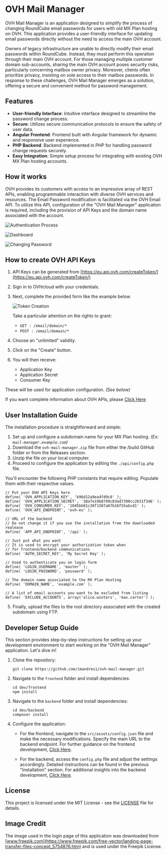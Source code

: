# OVH Mail Manager

OVH Mail Manager is an application designed to simplify the process of changing RoundCube email passwords for users with
old MX Plan hosting on OVH. This application provides a user-friendly interface for updating
email passwords directly without the need to access the main OVH account.

Owners of legacy infrastructure are unable to directly modify their email passwords within RoundCube. Instead, they must
perform this operation through their main OVH account. For those managing multiple customer domain sub-accounts,
sharing the main OVH account poses security risks, particularly concerning mailbox owner privacy. Moreover, clients
often prioritize privacy, insisting on sole access to their mailbox passwords. In response to these challenges, OVH Mail
Manager emerges as a solution, offering a secure and convenient method for password management.

## Features

- **User-friendly Interface**: Intuitive interface designed to streamline the password change process.
- **Secure**: Utilizes secure communication protocols to ensure the safety of user data.
- **Angular Frontend**: Frontend built with Angular framework for dynamic and responsive user experience.
- **PHP Backend**: Backend implemented in PHP for handling password change requests securely.
- **Easy Integration**: Simple setup process for integrating with existing OVH MX Plan hosting accounts.

## How it works

OVH provides its customers with access to an impressive array of REST APIs, enabling programmable interaction with
diverse OVH services and resources. The Email Password modification is facilitated via the OVH Email API. To utilize
this API, configuration of the "OVH Mail Manager" application is required, including the provision of API Keys and the
domain name associated with the account.

![Authentication Process](./docs/authentication.png)

![Dashboard](./docs/mailboxes_list.png)

![Changing Password](./docs/change_password.png)

## How to create OVH API Keys

1. API Keys can be generated from [https://eu.api.ovh.com/createToken/](https://eu.api.ovh.com/createToken/)
2. Sign in to OVHcloud with your credentials.
3. Next, complete the provided form like the example below.

   ![Token Creation](./docs/create_token.png)

   Take a particular attention on the rights to grant:
    - `GET : /email/domain/*`
    - `POST : /email/domain/*`

4. Choose an "unlimited" validity.
5. Click on the "Create" button.
6. You will then receive:
    - Application Key
    - Application Secret
    - Consumer Key

These will be used for application configuration. *(See below)*

If you want complete information about OVH APIs,
please [Click Here](https://help.ovhcloud.com/csm/en-gb-api-getting-started-ovhcloud-api?id=kb_article_view&sysparm_article=KB0042784)

## User Installation Guide

The installation procedure is straightforward and simple:

1. Set up and configure a subdomain name for your MX Plan hosting.
   *(Ex: `mail-manager.example.com`)*
2. Download the `ovh-mail-manager.zip` file from either the /build GitHub folder or from the Releases section.
3. Unzip the file on your local computer.
4. Proceed to configure the application by editing the `./api/config.php` file.

You'll encounter the following PHP constants that require editing. Populate them with their respective values.

```
// Put your OVH API Keys here
define( 'OVH_APPLICATION_KEY', 'b96d12a9ea4fd9c8' );
define( 'OVH_APPLICATION_SECRET', '38afe19b8799c83ed7390cc2631f346' );
define( 'OVH_CONSUMER_KEY', '1045bb81c38f1587a67b16f55abcd1' );
define( 'OVH_API_ENDPOINT', 'ovh-eu' );

// URL of the backend
// Do not change it if you use the installation from the downloaded realease 
define( 'APP_API_ENDPOINT', '/api' );

// Just put what you want
// It is used to encrypt your authorization token when
// for frontend/backend communications
define( 'AUTH_SECRET_KEY', 'My Secret Key' );

// Used to authenticate you on login form
define( 'LOGIN_USERNAME', 'master' );
define( 'LOGIN_PASSWORD', 'password' );

// The domain name associated to the MX Plan Hosting
define( 'DOMAIN_NAME', 'example.com' );

// A list of email accounts you want to be excluded from listing
define( 'EXCLUDE_ACCOUNTS', array('alice.winters', 'max.carter') );

```

5. Finally, upload the files to the root directory associated with the created subdomain using FTP.

## Developer Setup Guide

This section provides step-by-step instructions for setting up your development
environment to start working on the "OVH Mail Manager" application. Let's dive in!

1. Clone the repository:

   ```
   git clone https://github.com/imandresi/ovh-mail-manager.git
   ```

2. Navigate to the `frontend` folder and install dependencies:

   ```
   cd dev/frontend
   npm install
   ```

3. Navigate to the `backend` folder and install dependencies:

   ```
   cd dev/backend
   composer install
   ```

4. Configure the application:
    - For the frontend, navigate to the `src/assets/config.json` file and make the necessary modifications. Specify the
      main URL to the backend endpoint. For further guidance on the frontend development, [Click Here]().

    - For the backend, access the `config.php` file and adjust the settings accordingly. Detailed instructions can be
      found in the previous "Installation" section.
      For additional insights into the backend development, [Click Here]().

## License

This project is licensed under the MIT License - see the [LICENSE](LICENSE) file for details.

## Image Credit

The image used in the login page of this application was downloaded from
 [www.freepik.com](https://www.freepik.com/free-vector/landing-page-transfer-files-concept_5754876.htm) and is
used under the Freepik License.
